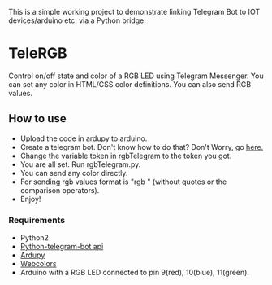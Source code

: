 This is a simple working project to demonstrate linking Telegram Bot to IOT devices/arduino etc. via a Python bridge.

# TeleRGB
Control on/off state and color of a RGB LED using Telegram Messenger. You can set any color in HTML/CSS color definitions. You can also send RGB values.

## How to use
* Upload the code in ardupy to arduino.
* Create a telegram bot. Don't know how to do that? Don't Worry, go [here.](https://core.telegram.org/bots#botfather)
* Change the variable token in rgbTelegram to the token you got.
* You are all set. Run rgbTelegram.py.
* You can send any color directly.
* For sending rgb values format is "rgb <rValue> <gValue> <bValue>" (without quotes or the comparison operators).
* Enjoy!

### Requirements
* Python2
* [Python-telegram-bot api](https://github.com/python-telegram-bot/python-telegram-bot)
* [Ardupy](https://github.com/tushutripathi/ardupy)
* [Webcolors](https://pypi.python.org/pypi/webcolors/)
* Arduino with a RGB LED connected to pin 9(red), 10(blue), 11(green).
